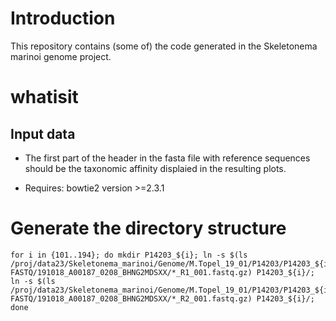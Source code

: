 # Introduction
This repository contains (some of) the code generated in the Skeletonema marinoi genome project.

# whatisit

## Input data
* The first part of the header in the fasta file with reference sequences should be the taxonomic affinity displaied in the resulting plots.

* Requires: bowtie2 version >=2.3.1

# Generate the directory structure
```
for i in {101..194}; do mkdir P14203_${i}; ln -s $(ls /proj/data23/Skeletonema_marinoi/Genome/M.Topel_19_01/P14203/P14203_${i}/02-FASTQ/191018_A00187_0208_BHNG2MDSXX/*_R1_001.fastq.gz) P14203_${i}/; ln -s $(ls /proj/data23/Skeletonema_marinoi/Genome/M.Topel_19_01/P14203/P14203_${i}/02-FASTQ/191018_A00187_0208_BHNG2MDSXX/*_R2_001.fastq.gz) P14203_${i}/; done
```
